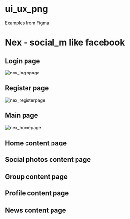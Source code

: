 # ui_ux_png
Examples from Figma

# Nex - social_m like facebook
## Login page
![nex_loginpage](https://user-images.githubusercontent.com/56508980/131485615-fd8098b7-d90a-4e91-80b6-1cc6d29f0ec8.png)
## Register page
![nex_registerpage](https://user-images.githubusercontent.com/56508980/131486301-559e86db-75a5-4415-8ee4-22d1c3fc63d1.png)
## Main page
![nex_homepage](https://user-images.githubusercontent.com/56508980/131486214-e1f824fc-1b2e-45c3-9fda-0bee9d78193c.png)
## Home content page

## Social photos content page

## Group content page

## Profile content page

## News content page
